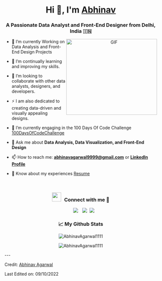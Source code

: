 <h1 align="center">Hi 👋, I'm <a href="https://github.com/AbhinavAgarwal1111" target="blank">Abhinav</a></h1>
<h3 align="center">A Passionate Data Analyst and Front-End Designer from Delhi, India &#127470;&#127475</h3>

<a target="_blank" align="center">
  <img align="right" top="200" height="250" width="300" alt="GIF" src="https://media.giphy.com/media/SWoSkN6DxTszqIKEqv/giphy.gif">
</a>

- 🔭 I’m currently Working on Data Analysis and Front-End Design Projects
- 🌱 I’m continually learning and improving my skills.
- 👯 I’m looking to collaborate with other data analysts, designers, and developers.
- ⚡ I am also dedicated to creating data-driven and visually appealing designs.
- 🌱 I’m currently engaging in the 100 Days Of Code Challenge <a href="https://github.com/AbhinavAgarwal1111/100DaysOfCode" target="blank">100DaysOfCodeChallenge</a>

- 💬 Ask me about **Data Analysis, Data Visualization, and Front-End Design**

- 📫 How to reach me: **abhinavagarwal9999@gmail.com** or **[LinkedIn Profile](https://www.linkedin.com/in/abhinav-agarwal-571b78229/)**

- 📄 Know about my experiences <a href="https://github.com/AbhinavAgarwal1111/AbhinavAgarwal1111/blob/main/Abhinav_resume.docx?raw=true" target="blank">Resume</a>
<br/>
<h3 align="center" > <img src="https://media.giphy.com/media/iY8CRBdQXODJSCERIr/giphy.gif" width="30" height="30" style="margin-right: 10px;">Connect with me 🤝 </h3>

<p align="center">

 <div align="center"  class="icons-social" style="margin-left: 10px;">
        <a style="margin-left: 10px;"  target="_blank" href="https://www.linkedin.com/in/abhinav-agarwal-571b78229/">
			<img src="https://img.icons8.com/doodle/40/000000/linkedin--v2.png"></a>
        <a style="margin-left: 10px;" target="_blank" href="https://github.com/AbhinavAgarwal1111">
		<img src="https://img.icons8.com/doodle/40/000000/github--v1.png"></a>
		<a style="margin-left: 5px;" target="_blank" href="https://github.com/AbhinavAgarwal1111/AbhinavAgarwal1111/blob/main/Abhinav_resume.docx?raw=true">
					<img src="https://img.icons8.com/plasticine/0.5x/resume.png" ></a>
      </div>

</p>
<h3 align="center">📈 My Github Stats</h3>


<p align="center"> <img src="https://github-readme-stats.vercel.app/api?username=AbhinavAgarwal1111&show_icons=true&theme=gotham" alt="AbhinavAgarwal1111" />
<p align="center"><img align="center" src="https://github-readme-streak-stats.herokuapp.com/?user=AbhinavAgarwal1111" alt="AbhinavAgarwal1111" /></p>
---

Credit: [Abhinav Agarwal](https://github.com/AbhinavAgarwal1111)

Last Edited on: 09/10/2022

